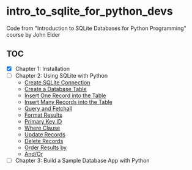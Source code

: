 # intro_to_sqlite_for_python_devs

Code from "Introduction to SQLite Databases for Python Programming" course by John Elder

## TOC

- [x] Chapter 1: Installation
- [ ] Chapter 2: Using SQLite with Python
    - [Create SQLite Connection](src/chapter2/create_sqlite_connection.py)
    - [Create a Database Table](src/chapter2/create_db_table.py)
    - [Insert One Record into the Table](src/chapter2/insert_one_record_into_table.py)
    - [Insert Many Records into the Table](src/chapter2/insert_many_records_into_table.py)
    - [Query and Fetchall](src/chapter2/query_and_fetchall.py)
    - [Format Results](src/chapter2/format_results.py)
    - [Primary Key ID](src/chapter2/primary_key_id.py)
    - [Where Clause](src/chapter2/where_clause.py)
    - [Update Records](src/chapter2/update_records.py)
    - [Delete Records](src/chapter2/delete_records.py)
    - [Order Results by](src/chapter2/order_results_by.py)
    - [And/Or](src/chapter2/and_or.py)
- [ ] Chapter 3: Build a Sample Database App with Python
